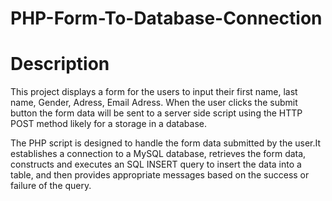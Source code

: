 # PHP-Form-To-Database-Connection

# Description
This project displays a form for the users to input their first name, last name, Gender, Adress, Email Adress. When the user clicks the submit button the form data will be sent to a server side script using the HTTP POST method likely for a storage in a database.



The PHP script is designed to handle the form data submitted by the user.It establishes a connection to a MySQL database, retrieves the form data, constructs and executes an SQL INSERT query to insert the data into a table, and then provides appropriate messages based on the success or failure of the query.
